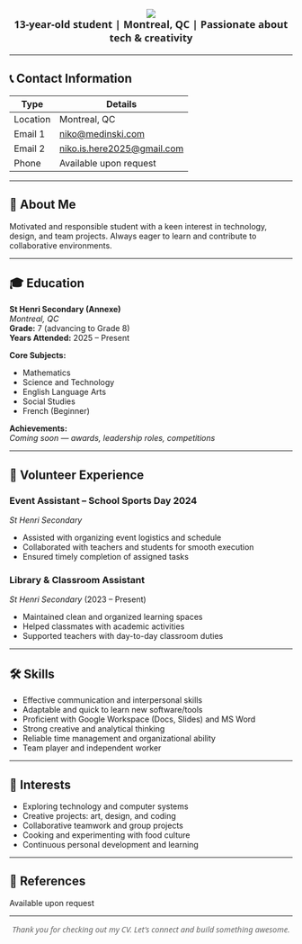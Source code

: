 
<!-- Custom Banner with cool font + gradient -->
<p align="center">
  <img src="https://capsule-render.vercel.app/api?type=waving&color=0a74da,0077b6&height=300§ion=header&text=Niko%20Medinski&fontSize=40&fontColor=ffffff&fontAlign=50&fontAlignY=30&animation=twinkling" />
</p>

<p align="center" style="font-family: 'Segoe UI', Tahoma, Geneva, Verdana, sans-serif; font-weight:600; font-size:18px; margin-top:-15px; color:#222;">
  13-year-old student | Montreal, QC | Passionate about tech & creativity
</p>

---

## 📞 Contact Information
| Type   | Details                          |
|--------|---------------------------------|
| Location | Montreal, QC                   |
| Email 1 | niko@medinski.com               |
| Email 2 | niko.is.here2025@gmail.com      |
| Phone  | Available upon request          |

---

## 🎯 About Me
Motivated and responsible student with a keen interest in technology, design, and team projects. Always eager to learn and contribute to collaborative environments.

---

## 🎓 Education

**St Henri Secondary (Annexe)**  
*Montreal, QC*  
**Grade:** 7 (advancing to Grade 8)  
**Years Attended:** 2025 – Present  

**Core Subjects:**  
- Mathematics  
- Science and Technology  
- English Language Arts  
- Social Studies  
- French (Beginner)

**Achievements:**  
*Coming soon — awards, leadership roles, competitions*

---

## 🤝 Volunteer Experience

### Event Assistant – School Sports Day 2024  
*St Henri Secondary*  
- Assisted with organizing event logistics and schedule  
- Collaborated with teachers and students for smooth execution  
- Ensured timely completion of assigned tasks

### Library & Classroom Assistant  
*St Henri Secondary* (2023 – Present)  
- Maintained clean and organized learning spaces  
- Helped classmates with academic activities  
- Supported teachers with day-to-day classroom duties

---

## 🛠 Skills

- Effective communication and interpersonal skills  
- Adaptable and quick to learn new software/tools  
- Proficient with Google Workspace (Docs, Slides) and MS Word  
- Strong creative and analytical thinking  
- Reliable time management and organizational ability  
- Team player and independent worker  

---

## 🎨 Interests

- Exploring technology and computer systems  
- Creative projects: art, design, and coding  
- Collaborative teamwork and group projects  
- Cooking and experimenting with food culture  
- Continuous personal development and learning

---

## 📄 References

Available upon request

---

<p align="center" style="font-family: 'Segoe UI', Tahoma, Geneva, Verdana, sans-serif; font-style: italic; font-size:14px; color:#666;">
Thank you for checking out my CV. Let's connect and build something awesome.
</p>
